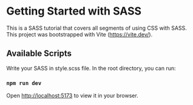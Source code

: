 # Getting Started with SASS

This is a SASS tutorial that covers all segments of using CSS with SASS. This project was bootstrapped with Vite (https://vite.dev/).

## Available Scripts

Write your SASS in style.scss file. In the root directory, you can run:

### `npm run dev`

Open [http://localhost:5173](http://localhost:5173) to view it in your browser.
